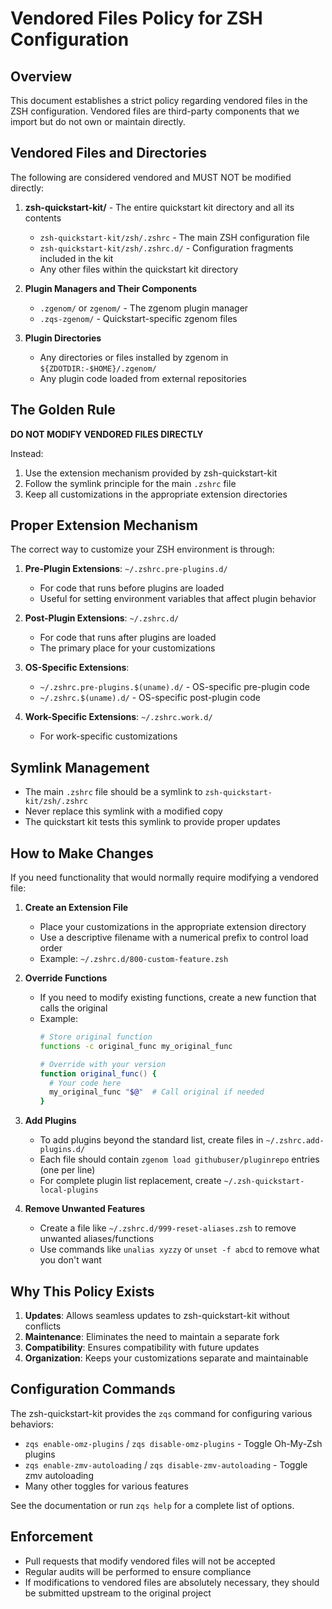 # Vendored Files Policy for ZSH Configuration

## Overview

This document establishes a strict policy regarding vendored files in the ZSH configuration. Vendored files are third-party components that we import but do not own or maintain directly.

## Vendored Files and Directories

The following are considered vendored and MUST NOT be modified directly:

1. **zsh-quickstart-kit/** - The entire quickstart kit directory and all its contents
   - `zsh-quickstart-kit/zsh/.zshrc` - The main ZSH configuration file
   - `zsh-quickstart-kit/zsh/.zshrc.d/` - Configuration fragments included in the kit
   - Any other files within the quickstart kit directory

2. **Plugin Managers and Their Components**
   - `.zgenom/` or `zgenom/` - The zgenom plugin manager
   - `.zqs-zgenom/` - Quickstart-specific zgenom files

3. **Plugin Directories**
   - Any directories or files installed by zgenom in `${ZDOTDIR:-$HOME}/.zgenom/`
   - Any plugin code loaded from external repositories

## The Golden Rule

**DO NOT MODIFY VENDORED FILES DIRECTLY**

Instead:
1. Use the extension mechanism provided by zsh-quickstart-kit
2. Follow the symlink principle for the main `.zshrc` file
3. Keep all customizations in the appropriate extension directories

## Proper Extension Mechanism

The correct way to customize your ZSH environment is through:

1. **Pre-Plugin Extensions**: `~/.zshrc.pre-plugins.d/`
   - For code that runs before plugins are loaded
   - Useful for setting environment variables that affect plugin behavior

2. **Post-Plugin Extensions**: `~/.zshrc.d/`
   - For code that runs after plugins are loaded
   - The primary place for your customizations

3. **OS-Specific Extensions**:
   - `~/.zshrc.pre-plugins.$(uname).d/` - OS-specific pre-plugin code
   - `~/.zshrc.$(uname).d/` - OS-specific post-plugin code

4. **Work-Specific Extensions**: `~/.zshrc.work.d/`
   - For work-specific customizations

## Symlink Management

- The main `.zshrc` file should be a symlink to `zsh-quickstart-kit/zsh/.zshrc`
- Never replace this symlink with a modified copy
- The quickstart kit tests this symlink to provide proper updates

## How to Make Changes

If you need functionality that would normally require modifying a vendored file:

1. **Create an Extension File**
   - Place your customizations in the appropriate extension directory
   - Use a descriptive filename with a numerical prefix to control load order
   - Example: `~/.zshrc.d/800-custom-feature.zsh`

2. **Override Functions**
   - If you need to modify existing functions, create a new function that calls the original
   - Example:
     ```zsh
     # Store original function
     functions -c original_func my_original_func
     
     # Override with your version
     function original_func() {
       # Your code here
       my_original_func "$@"  # Call original if needed
     }
     ```

3. **Add Plugins**
   - To add plugins beyond the standard list, create files in `~/.zshrc.add-plugins.d/`
   - Each file should contain `zgenom load githubuser/pluginrepo` entries (one per line)
   - For complete plugin list replacement, create `~/.zsh-quickstart-local-plugins`

4. **Remove Unwanted Features**
   - Create a file like `~/.zshrc.d/999-reset-aliases.zsh` to remove unwanted aliases/functions
   - Use commands like `unalias xyzzy` or `unset -f abcd` to remove what you don't want

## Why This Policy Exists

1. **Updates**: Allows seamless updates to zsh-quickstart-kit without conflicts
2. **Maintenance**: Eliminates the need to maintain a separate fork 
3. **Compatibility**: Ensures compatibility with future updates
4. **Organization**: Keeps your customizations separate and maintainable

## Configuration Commands

The zsh-quickstart-kit provides the `zqs` command for configuring various behaviors:

- `zqs enable-omz-plugins` / `zqs disable-omz-plugins` - Toggle Oh-My-Zsh plugins
- `zqs enable-zmv-autoloading` / `zqs disable-zmv-autoloading` - Toggle zmv autoloading
- Many other toggles for various features

See the documentation or run `zqs help` for a complete list of options.

## Enforcement

- Pull requests that modify vendored files will not be accepted
- Regular audits will be performed to ensure compliance
- If modifications to vendored files are absolutely necessary, they should be submitted upstream to the original project